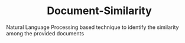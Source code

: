 # <center>Document-Similarity</center>
Natural Language Processing based technique to identify the similarity among the provided documents

